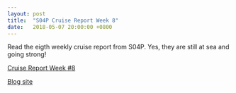 ```yaml
---
layout: post
title:  "S04P Cruise Report Week 8"
date:   2018-05-07 20:00:00 +0800
---
```

<style>
img + em {
 text-align: justify;
 display: block;
 padding-left: 2em;
 padding-right: 2em;
}
</style>
Read the eigth weekly cruise report from S04P. Yes, they are still at sea and going strong! 

[Cruise Report Week #8](https://usgoship.ucsd.edu/files/reports/2018_s04p/S04P_Weekly_report_8.pdf)

[Blog site](http://usgoship-s04p2018.blogspot.com)

<!--more-->
